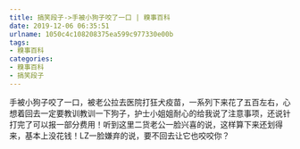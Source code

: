 ```yaml
---
title: 搞笑段子->手被小狗子咬了一口 | 糗事百科
date: 2019-12-06 06:35:51
urlname: 1050c4c108208375ea599c977330e00b
tags: 
- 糗事百科
categories:
- 糗事百科
- 搞笑段子
---
```

手被小狗子咬了一口，被老公拉去医院打狂犬疫苗，一系列下来花了五百左右，心想着回去一定要教训教训一下狗子，护士小姐姐耐心的给我说了注意事项，还说针打完了可以报一部分费用！听到这里二货老公一脸兴喜的说，这样算下来还划得来，基本上没花钱！LZ一脸嫌弃的说，要不回去让它也咬咬你？



